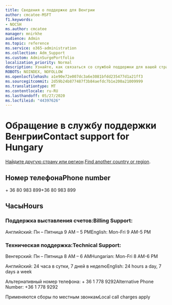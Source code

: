 ```yaml
---
title: Сведения о поддержке для Венгрии
author: cmcatee-MSFT
f1.keywords:
- NOCSH
ms.author: cmcatee
manager: mnirkhe
audience: Admin
ms.topic: reference
ms.service: o365-administration
ms.collection: Adm_Support
ms.custom: AdminSurgePortfolio
localization_priority: Normal
description: Узнайте, как связаться со службой поддержки для вашей страны или региона.
ROBOTS: NOINDEX, NOFOLLOW
ms.openlocfilehash: a1e90e72e007dc3a6e3081bfdd235477d1a21ff3
ms.sourcegitcommit: 2d59b24b877487f3b84aefdc7b1e200a21009999
ms.translationtype: MT
ms.contentlocale: ru-RU
ms.lasthandoff: 05/27/2020
ms.locfileid: "44397626"
---
```

# <a name="contact-support-for-hungary"></a><span data-ttu-id="2db0c-103">Обращение в службу поддержки Венгрии</span><span class="sxs-lookup"><span data-stu-id="2db0c-103">Contact support for Hungary</span></span>

<span data-ttu-id="2db0c-104">[Найдите другую страну или регион](../contact-support-for-business-products.md).</span><span class="sxs-lookup"><span data-stu-id="2db0c-104">[Find another country or region](../contact-support-for-business-products.md).</span></span>

## <a name="phone-number"></a><span data-ttu-id="2db0c-105">Номер телефона</span><span class="sxs-lookup"><span data-stu-id="2db0c-105">Phone number</span></span>
<span data-ttu-id="2db0c-106">+ 36 80 983 899</span><span class="sxs-lookup"><span data-stu-id="2db0c-106">+36 80 983 899</span></span>

## <a name="hours"></a><span data-ttu-id="2db0c-107">Часы</span><span class="sxs-lookup"><span data-stu-id="2db0c-107">Hours</span></span>
### <a name="billing-support"></a><span data-ttu-id="2db0c-108">Поддержка выставления счетов:</span><span class="sxs-lookup"><span data-stu-id="2db0c-108">Billing Support:</span></span>

<span data-ttu-id="2db0c-109">Английский: Пн – Пятница 9 AM – 5 PM</span><span class="sxs-lookup"><span data-stu-id="2db0c-109">English: Mon-Fri 9 AM-5 PM</span></span>

### <a name="technical-support"></a><span data-ttu-id="2db0c-110">Техническая поддержка:</span><span class="sxs-lookup"><span data-stu-id="2db0c-110">Technical Support:</span></span>

<span data-ttu-id="2db0c-111">Венгерский: Пн – Пятница 8 AM – 6 AM</span><span class="sxs-lookup"><span data-stu-id="2db0c-111">Hungarian: Mon-Fri 8 AM-6 PM</span></span>

<span data-ttu-id="2db0c-112">Английский: 24 часа в сутки, 7 дней в неделю</span><span class="sxs-lookup"><span data-stu-id="2db0c-112">English: 24 hours a day, 7 days a week</span></span>

<span data-ttu-id="2db0c-113">Альтернативный номер телефона: + 36 1 778 9292</span><span class="sxs-lookup"><span data-stu-id="2db0c-113">Alternative Phone Number: +36 1 778 9292</span></span>

<span data-ttu-id="2db0c-114">Применяются сборы по местным звонкам</span><span class="sxs-lookup"><span data-stu-id="2db0c-114">Local call charges apply</span></span>
